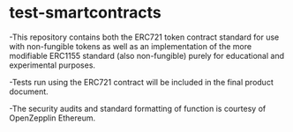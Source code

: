 # test-smartcontracts
-This repository contains both the ERC721 token contract standard for use with non-fungible tokens as well as an implementation of the more modifiable ERC1155 standard (also non-fungible) purely for educational and experimental purposes.

-Tests run using the ERC721 contract will be included in the final product document.

-The security audits and standard formatting of function is courtesy of OpenZepplin Ethereum.
